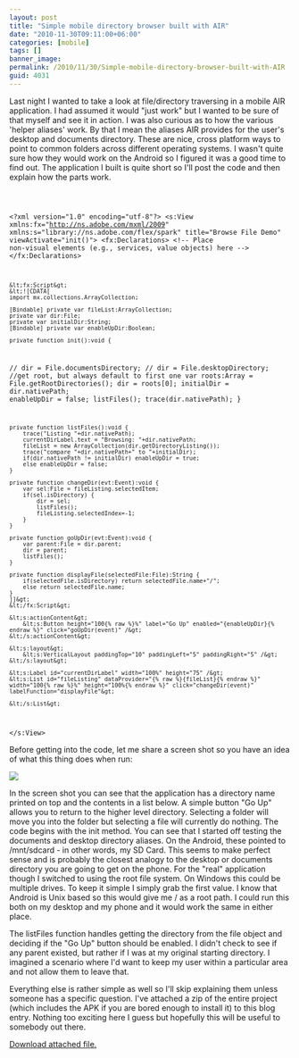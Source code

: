 ```yaml
---
layout: post
title: "Simple mobile directory browser built with AIR"
date: "2010-11-30T09:11:00+06:00"
categories: [mobile]
tags: []
banner_image: 
permalink: /2010/11/30/Simple-mobile-directory-browser-built-with-AIR
guid: 4031
---
```


Last night I wanted to take a look at file/directory traversing in a mobile AIR application. I had assumed it would "just work" but I wanted to be sure of that myself and see it in action. I was also curious as to how the various 'helper aliases' work. By that I mean the aliases AIR provides for the user's desktop and documents directory. These are nice, cross platform ways to point to common folders across different operating systems. I wasn't quite sure how they would work on the Android so I figured it was a good time to find out. The application I built is quite short so I'll post the code and then explain how the parts work.
<!--more-->
<p/>
<code>

&lt;?xml version="1.0" encoding="utf-8"?&gt;
&lt;s:View xmlns:fx="http://ns.adobe.com/mxml/2009" 
		xmlns:s="library://ns.adobe.com/flex/spark" title="Browse File Demo" viewActivate="init()"&gt;
	&lt;fx:Declarations&gt;
		&lt;!-- Place non-visual elements (e.g., services, value objects) here --&gt;
	&lt;/fx:Declarations&gt;
	
	&lt;fx:Script&gt;
	&lt;![CDATA[
	import mx.collections.ArrayCollection;
		
	[Bindable] private var fileList:ArrayCollection;
	private var dir:File;
	private var initialDir:String;
	[Bindable] private var enableUpDir:Boolean;
		
	private function init():void {	
//		dir = File.documentsDirectory;
//		dir = File.desktopDirectory;
		//get root, but always default to first one
		var roots:Array = File.getRootDirectories();
		dir = roots[0];
		initialDir = dir.nativePath;
		enableUpDir = false;
		listFiles();
		trace(dir.nativePath);
	}

	private function listFiles():void {
		trace("Listing "+dir.nativePath);
		currentDirLabel.text = "Browsing: "+dir.nativePath;
		fileList = new ArrayCollection(dir.getDirectoryListing());
		trace("compare "+dir.nativePath+" to "+initialDir);
		if(dir.nativePath != initialDir) enableUpDir = true;
		else enableUpDir = false;
	}
		
	private function changeDir(evt:Event):void {
		var sel:File = fileListing.selectedItem;
		if(sel.isDirectory) {
			dir = sel;
			listFiles();
			fileListing.selectedIndex=-1;
		}
	}
		
	private function goUpDir(evt:Event):void {
		var parent:File = dir.parent;
		dir = parent;
		listFiles();
	}
		
	private function displayFile(selectedFile:File):String {
		if(selectedFile.isDirectory) return selectedFile.name+"/";
		else return selectedFile.name;
	}
	]]&gt;
	&lt;/fx:Script&gt;

	&lt;s:actionContent&gt;
		&lt;s:Button height="100{% raw %}%" label="Go Up" enabled="{enableUpDir}{% endraw %}" click="goUpDir(event)" /&gt;
	&lt;/s:actionContent&gt;

	&lt;s:layout&gt;
		&lt;s:VerticalLayout paddingTop="10" paddingLeft="5" paddingRight="5" /&gt;
	&lt;/s:layout&gt;
	
	&lt;s:Label id="currentDirLabel" width="100%" height="75" /&gt;
	&lt;s:List id="fileListing" dataProvider="{% raw %}{fileList}{% endraw %}" width="100{% raw %}%" height="100%{% endraw %}" click="changeDir(event)" labelFunction="displayFile"&gt;
		
	&lt;/s:List&gt;

&lt;/s:View&gt;
</code>

<p/>

Before getting into the code, let me share a screen shot so you have an idea of what this thing does when run:

<p/>

<img src="https://static.raymondcamden.com/images/screen52.png" />

<p/>

In the screen shot you can see that the application has a directory name printed on top and the contents in a list below. A simple button "Go Up" allows you to return to the higher level directory. Selecting a folder will move you into the folder but selecting a file will currently do nothing. The code begins with the init method. You can see that I started off testing the documents and desktop directory aliases. On the Android, these pointed to /mnt/sdcard - in other words, my SD Card. This seems to make perfect sense and is probably the closest analogy to the desktop or documents directory you are going to get on the phone. For the "real" application though I switched to using the root file system. On Windows this could be multiple drives. To keep it simple I simply grab the first value. I know that Android is Unix based so this would give me / as a root path. I could run this both on my desktop and my phone and it would work the same in either place. 

<p/>

The listFiles function handles getting the directory from the file object and deciding if the "Go Up" button should be enabled. I didn't check to see if any parent existed, but rather if I was at my original starting directory. I imagined a scenario where I'd want to keep my user within a particular area and not allow them to leave that. 

<p/>

Everything else is rather simple as well so I'll skip explaining them unless someone has a specific question. I've attached a zip of the entire project (which includes the APK if you are bored enough to install it) to this blog entry. Nothing too exciting here I guess but hopefully this will be useful to somebody out there.<p><a href='enclosures/C{% raw %}%3A%{% endraw %}5Chosts{% raw %}%5C2009%{% endraw %}2Ecoldfusionjedi{% raw %}%2Ecom%{% endraw %}5Cenclosures{% raw %}%2Fbrowsefiles%{% endraw %}2Ezip'>Download attached file.</a></p>